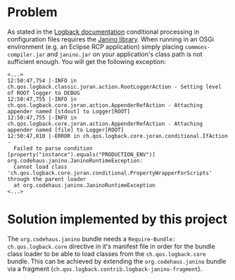 # Problem

As stated in the [Logback documentation](http://logback.qos.ch/setup.html)
conditional processing in configuration files requires the
[Janino library](http://unkrig.de/w/Janino). When running in an OSGi environment
(e.g. an Eclipse RCP application) simply placing `commons-compiler.jar` and
`janino.jar` on your application's class path is not sufficient enough.
You will get the following exception:

```
<...>
12:50:47,754 |-INFO in ch.qos.logback.classic.joran.action.RootLoggerAction - Setting level of ROOT logger to DEBUG
12:50:47,755 |-INFO in ch.qos.logback.core.joran.action.AppenderRefAction - Attaching appender named [stdout] to Logger[ROOT]
12:50:47,755 |-INFO in ch.qos.logback.core.joran.action.AppenderRefAction - Attaching appender named [file] to Logger[ROOT]
12:50:47,810 |-ERROR in ch.qos.logback.core.joran.conditional.IfAction -
  Failed to parse condition [property("instance").equals("PRODUCTION_ENV")] org.codehaus.janino.JaninoRuntimeException:
  Cannot load class 'ch.qos.logback.core.joran.conditional.PropertyWrapperForScripts' through the parent loader
  at org.codehaus.janino.JaninoRuntimeException
<...>
```

# Solution implemented by this project

The `org.codehaus.janino` bundle needs a `Require-Bundle: ch.qos.logback.core`
directive in it's manifest file in order for the bundle class loader to be
able to load classes from the `ch.qos.logback.core` bundle. This can be achieved
by extending the `org.codehaus.janino` bundle via a fragment
(`ch.qos.logback.contrib.logback-janino-fragment`).
